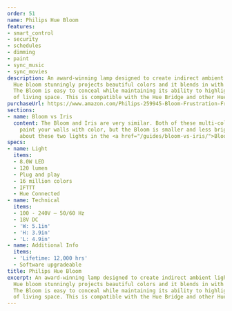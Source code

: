```yaml
---
order: 51
name: Philips Hue Bloom
features:
- smart_control
- security
- schedules
- dimming
- paint
- sync_music
- sync_movies
description: An award-winning lamp designed to create indirect ambient lighting, Philips
  Hue bloom stunningly projects beautiful colors and it blends in with any interior.
  The Bloom is easy to conceal while maintaining its ability to highlight a section
  of living space. This is compatible with the Hue Bridge and other Hue lights.
purchaseUrl: https://www.amazon.com/Philips-259945-Bloom-Frustration-Free/dp/B00I12YFP0?tag=meethue-20
sections:
- name: Bloom vs Iris
  content: The Bloom and Iris are very similar. Both of these multi-color light fixtures
    paint your walls with color, but the Bloom is smaller and less bright. Read more
    about these two lights in the <a href="/guides/bloom-vs-iris/">Bloom vs Iris Guide</a>.
specs:
- name: Light
  items:
  - 8.0W LED
  - 120 lumen
  - Plug and play
  - 16 million colors
  - IFTTT
  - Hue Connected
- name: Technical
  items:
  - 100 - 240V – 50/60 Hz
  - 18V DC
  - 'W: 5.1in'
  - 'H: 3.9in'
  - 'L: 4.9in'
- name: Additional Info
  items:
  - 'Lifetime: 12,000 hrs'
  - Software upgradeable
title: Philips Hue Bloom
excerpt: An award-winning lamp designed to create indirect ambient lighting, Philips
  Hue bloom stunningly projects beautiful colors and it blends in with any interior.
  The Bloom is easy to conceal while maintaining its ability to highlight a section
  of living space. This is compatible with the Hue Bridge and other Hue lights.
---
```

